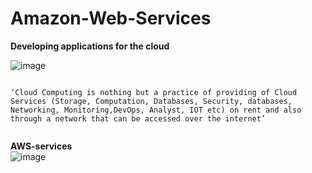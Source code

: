 # Amazon-Web-Services

**Developing applications for the cloud**

![image](https://user-images.githubusercontent.com/67835881/161903393-00939f73-6512-49e8-a067-6ff74b424106.png)
 
``` 
 
‘Cloud Computing is nothing but a practice of providing of Cloud Services (Storage, Computation, Databases, Security, databases, 
Networking, Monitoring,DevOps, Analyst, IOT etc) on rent and also through a network that can be accessed over the internet’
 
``` 
 
**AWS-services** <br>
![image](https://user-images.githubusercontent.com/67835881/161903756-01db2d78-5be1-475f-ba00-1bfced2ec623.png)
 

